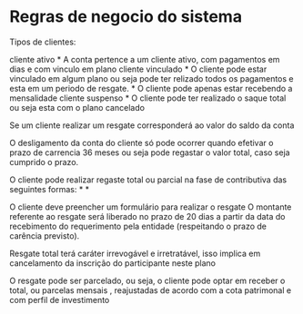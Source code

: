 # Regras de negocio do sistema

Tipos de clientes:

cliente ativo
    * A conta pertence a um cliente ativo, com pagamentos em dias e com vinculo em plano
cliente vinculado
    * O cliente pode estar vinculado em algum plano ou seja pode ter relizado todos os pagamentos e esta em um periodo de resgate.
    * O cliente pode apenas estar recebendo a mensalidade
cliente suspenso
    * O cliente pode ter realizado o saque total ou seja esta com o plano cancelado


Se um cliente realizar um resgate corresponderá ao valor do saldo da conta

O desligamento da conta do cliente só pode ocorrer quando efetivar o prazo de carrencia
36 meses ou seja pode regastar o valor total, caso seja cumprido o prazo.

O cliente pode realizar regaste total ou parcial na fase de contributiva das
seguintes formas:
    *
    *

O cliente deve preencher um formulário para realizar o resgate
O montante referente ao resgate será liberado no prazo de 20 dias a partir da data
do recebimento do requerimento pela entidade (respeitando o prazo de carência previsto).

Resgate total terá caráter irrevogável e irretratável, isso implica em cancelamento da inscrição
do participante neste plano

O resgate pode ser parcelado, ou seja, o cliente pode optar em receber o total, ou parcelas
mensais , reajustadas de acordo com a cota patrimonal e com perfil de investimento


